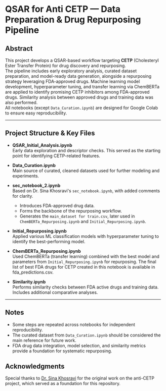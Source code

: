 # QSAR for Anti CETP — Data Preparation & Drug Repurposing Pipeline

## Abstract

This project develops a QSAR-based workflow targeting **CETP** (Cholesteryl Ester Transfer Protein) for drug discovery and repurposing.\
The pipeline includes early exploratory analysis, curated dataset preparation, and model-ready data generation, alongside a repurposing strategy leveraging FDA-approved drugs. Machine learning model development, hyperparameter tuning, and transfer learning via ChemBERTa are applied to identify promising CETP inhibitors among FDA-approved drugs. Similarity analysis between approved drugs and training data was also performed.\
All notebooks (except `Data_Curation.ipynb`) are designed for Google Colab to ensure easy reproducibility.

---

## Project Structure & Key Files

- **QSAR\_Initial\_Analysis.ipynb**\
  Early data exploration and descriptor checks. This served as the starting point for identifying CETP-related features.

- **Data\_Curation.ipynb**\
  Main source of curated, cleaned datasets used for further modeling and experiments.

- **sec\_notebook\_2.ipynb**\
  Based on Dr. Sina Khosravi's `sec_notebook.ipynb`, with added comments for clarity.

  - Introduces FDA-approved drug data.
  - Forms the backbone of the repurposing workflow.
  - Generates the `main_dataset for train.csv`, later used in `ChemBERTa_Repurposing.ipynb` and `Initial_Repurposing.ipynb`.

- **Initial\_Repurposing.ipynb**\
  Applied various ML classification models with hyperparameter tuning to identify the best-performing model.

- **ChemBERTa\_Repurposing.ipynb**\
  Used ChemBERTa (transfer learning) combined with the best model and parameters from `Initial_Repurposing.ipynb` for repurposing. The final list of best FDA drugs for CETP created in this notebook is available in fda_predictions.csv.

- **Similarity.ipynb**\
  Performs similarity checks between FDA active drugs and training data. Includes additional comparative analyses.

---

## Notes

- Some steps are repeated across notebooks for independent reproducibility.
- The curated dataset from `Data_Curation.ipynb` should be considered the main reference for future work.
- FDA drug data integration, model selection, and similarity metrics provide a foundation for systematic repurposing.


## Acknowledgments
Special thanks to [Dr. Sina Khosravi](https://github.com/khosravisina/anti_CETP) for the original work on the anti-CETP project, which served as a foundation for this repository.